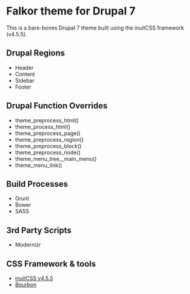 Falkor theme for Drupal 7
=========================

This is a bare-bones Drupal 7 theme built using the inuitCSS framework (v4.5.5).

Drupal Regions
-------------------------

* Header
* Content
* Sidebar
* Footer


Drupal Function Overrides
-------------------------

* theme_preprocess_html()
* theme_process_html()
* theme_preprocess_page()
* theme_preprocess_region()
* theme_preprocess_block()
* theme_preprocess_node()
* theme_menu_tree__main_menu()
* theme_menu_link()


Build Processes
-------------------------

* Grunt
* Bower
* SASS


3rd Party Scripts
-------------------------

* Modernizr


CSS Framework & tools
-------------------------

* [inuitCSS v4.5.5](https://github.com/csswizardry/inuit.css/tree/v4.5.5)
* [Bourbon](bourbon.io)